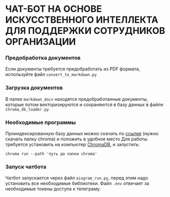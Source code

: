 # ЧАТ-БОТ НА ОСНОВЕ ИСКУССТВЕННОГО ИНТЕЛЛЕКТА ДЛЯ ПОДДЕРЖКИ СОТРУДНИКОВ ОРГАНИЗАЦИИ

### Предобработка документов
Если документы требуется предобработать из PDF формата, используйте файл `convert_to_markdown.py`

### Загрузка документов
В папке `markdown_docs` находятся предобработанные документы, которые потом векторизируются и сохраняются в базу данных в файле `chroma_db_loader.py`

### Необходимые программы
Проиндексированную базу данных можно скачать по [ссылке](https://disk.yandex.ru/d/0bCfOMU7tduH1Q) (нужно скачать папку chroma) и положить в удобное место 
Для работы требуется установить на компьютер [ChromaDB](https://docs.trychroma.com/docs/overview/getting-started), и запустить: 
```
chroma run --path 'путь до папки chroma'
```

### Запуск чатбота
Чатбот запускается через файл `aiogram_run.py`, перед этим надо установить все необходимые библиотеки. Файл `.env` отвечает за необходимые токены доступа к телеграму.
